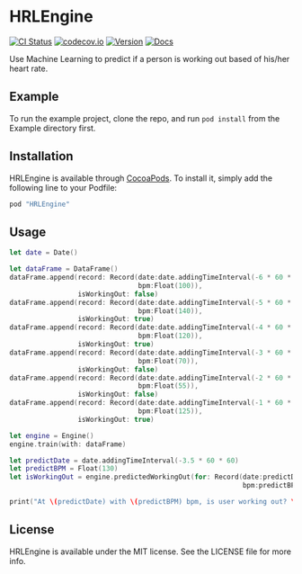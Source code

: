 # HRLEngine

[![CI Status](http://img.shields.io/travis/HeartRateLearning/HRLEngine.svg?style=flat)](https://travis-ci.org/HeartRateLearning/HRLEngine)
[![codecov.io](https://codecov.io/github/HeartRateLearning/HRLEngine/coverage.svg?branch=master)](https://codecov.io/github/HeartRateLearning/HRLEngine?branch=master)
[![Version](https://img.shields.io/cocoapods/v/HRLEngine.svg?style=flat)](http://cocoapods.org/pods/HRLEngine)
[![Docs](https://img.shields.io/cocoapods/metrics/doc-percent/HRLEngine.svg)](http://cocoadocs.org/docsets/HRLEngine)

Use Machine Learning to predict if a person is working out based of his/her heart rate.

## Example

To run the example project, clone the repo, and run `pod install` from the Example directory first.

## Installation

HRLEngine is available through [CocoaPods](http://cocoapods.org). To install
it, simply add the following line to your Podfile:

```ruby
pod "HRLEngine"
```

## Usage

```swift
let date = Date()

let dataFrame = DataFrame()
dataFrame.append(record: Record(date:date.addingTimeInterval(-6 * 60 * 60),
                                bpm:Float(100)),
                 isWorkingOut: false)
dataFrame.append(record: Record(date:date.addingTimeInterval(-5 * 60 * 60),
                                bpm:Float(140)),
                 isWorkingOut: true)
dataFrame.append(record: Record(date:date.addingTimeInterval(-4 * 60 * 60),
                                bpm:Float(120)),
                 isWorkingOut: true)
dataFrame.append(record: Record(date:date.addingTimeInterval(-3 * 60 * 60),
                                bpm:Float(70)),
                 isWorkingOut: false)
dataFrame.append(record: Record(date:date.addingTimeInterval(-2 * 60 * 60),
                                bpm:Float(55)),
                 isWorkingOut: false)
dataFrame.append(record: Record(date:date.addingTimeInterval(-1 * 60 * 60),
                                bpm:Float(125)),
                 isWorkingOut: true)

let engine = Engine()
engine.train(with: dataFrame)

let predictDate = date.addingTimeInterval(-3.5 * 60 * 60)
let predictBPM = Float(130)
let isWorkingOut = engine.predictedWorkingOut(for: Record(date:predictDate,
                                                          bpm:predictBPM))

print("At \(predictDate) with \(predictBPM) bpm, is user working out? \(isWorkingOut)")
```

## License

HRLEngine is available under the MIT license. See the LICENSE file for more info.
